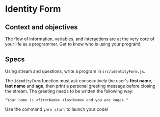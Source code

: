 # Identity Form

## Context and objectives

The flow of information, variables, and interactions are at the very core of your life as a programmer. Get to know who is using your program!

## Specs

Using stream and questions, write a program in `src/identityForm.js`.

The `idendityForm` function must ask consecutively the user's **first name**, **last name** and **age**, then print a personal greeting message before closing the stream. The greeting needs to be written the following way:

```shell
"Your name is <firstName> <lastName> and you are <age>."
```

Use the command `yarn start` to launch your code!
